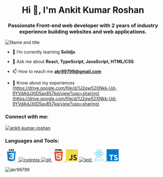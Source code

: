 <h1 align="center">Hi 👋, I'm Ankit Kumar Roshan</h1>
<h3 align="center">Passionate Front-end web developer with 2 years of industry experience building websites and web applications.</h3>
<img alt="Name and title" width="400" src="https://drive.google.com/file/d/1P25hq5FpyhVZmf05K2hLLaz1-zL70FKM/view?usp=sharing">

- 🌱 I’m currently learning **Solidjs**

- 💬 Ask me about **React, TypeScript, JavaScript, HTML/CSS**

- 📫 How to reach me **akr99799@gmail.com**

- 📄 Know about my experiences [https://drive.google.com/file/d/1J2qw52XNkk-Ud-9YVdAdJXtD5av857kq/view?usp=sharing](https://drive.google.com/file/d/1J2qw52XNkk-Ud-9YVdAdJXtD5av857kq/view?usp=sharing)

<h3 align="left">Connect with me:</h3>
<p align="left">
<a href="https://linkedin.com/in/ankit-kumar-roshan" target="blank"><img align="center" src="https://raw.githubusercontent.com/rahuldkjain/github-profile-readme-generator/master/src/images/icons/Social/linked-in-alt.svg" alt="ankit-kumar-roshan" height="30" width="40" /></a>
</p>

<h3 align="left">Languages and Tools:</h3>
<p align="left"> <a href="https://www.w3schools.com/css/" target="_blank" rel="noreferrer"> <img src="https://raw.githubusercontent.com/devicons/devicon/master/icons/css3/css3-original-wordmark.svg" alt="css3" width="40" height="40"/> </a> <a href="https://www.cypress.io" target="_blank" rel="noreferrer"> <img src="https://raw.githubusercontent.com/simple-icons/simple-icons/6e46ec1fc23b60c8fd0d2f2ff46db82e16dbd75f/icons/cypress.svg" alt="cypress" width="40" height="40"/> </a> <a href="https://git-scm.com/" target="_blank" rel="noreferrer"> <img src="https://www.vectorlogo.zone/logos/git-scm/git-scm-icon.svg" alt="git" width="40" height="40"/> </a> <a href="https://www.w3.org/html/" target="_blank" rel="noreferrer"> <img src="https://raw.githubusercontent.com/devicons/devicon/master/icons/html5/html5-original-wordmark.svg" alt="html5" width="40" height="40"/> </a> <a href="https://developer.mozilla.org/en-US/docs/Web/JavaScript" target="_blank" rel="noreferrer"> <img src="https://raw.githubusercontent.com/devicons/devicon/master/icons/javascript/javascript-original.svg" alt="javascript" width="40" height="40"/> </a> <a href="https://jestjs.io" target="_blank" rel="noreferrer"> <img src="https://www.vectorlogo.zone/logos/jestjsio/jestjsio-icon.svg" alt="jest" width="40" height="40"/> </a> <a href="https://reactjs.org/" target="_blank" rel="noreferrer"> <img src="https://raw.githubusercontent.com/devicons/devicon/master/icons/react/react-original-wordmark.svg" alt="react" width="40" height="40"/> </a> <a href="https://www.typescriptlang.org/" target="_blank" rel="noreferrer"> <img src="https://raw.githubusercontent.com/devicons/devicon/master/icons/typescript/typescript-original.svg" alt="typescript" width="40" height="40"/> </a> </p>

<p><img align="center" src="https://github-readme-stats.vercel.app/api/top-langs?username=akr99799&show_icons=true&locale=en&layout=compact" alt="akr99799" /></p>
